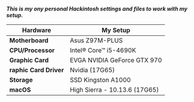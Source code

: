 ***This is my ony personal Hackintosh settings and files to work with my setup.*** <br />

|Hardware|My Setup|
|---|---|
|**Motherboard**|Asus Z97M-PLUS|
|**CPU/Processor**|Intel® Core™ i5-4690K|
|**Graphic Card**|EVGA NVIDIA GeForce GTX 970|
|**raphic Card Driver**|Nvidia (17G65)|
|**Storage**|SSD Kingston A1000|
|**macOS**|High Sierra - 10.13.6 (17G65)|

